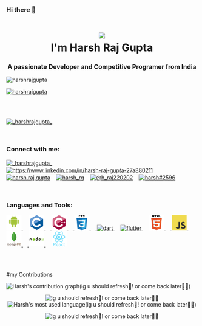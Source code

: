 ### Hi there 👋

<h1 align="center"><img src="https://raw.githubusercontent.com/MartinHeinz/MartinHeinz/master/wave.gif"><br>I'm Harsh Raj Gupta </h1>
<h3 align="center">A passionate Developer and Competitive Programer from India</h3>

<p align="left"> <img src="https://komarev.com/ghpvc/?username=harshrajgupta&label=Profile%20views&color=0e75b6&style=flat" alt="harshrajgupta" /> </p>

<p align="left"> <a href="https://github.com/ryo-ma/github-profile-trophy"><img src="https://github-profile-trophy.vercel.app/?username=harshrajgupta" alt="harshrajgupta" /></a> </p>
<br><br>
<p align="left"> <a href="https://twitter.com/_harshrajgupta_" target="blank"><img src="https://img.shields.io/twitter/follow/_harshrajgupta_?logo=twitter&style=for-the-badge" alt="_harshrajgupta_" /></a> </p>
<br>
<h3 align="left">Connect with me:</h3>
<p align="left">
<a href="https://twitter.com/_harshrajgupta_" target="blank"><img align="center" src="https://raw.githubusercontent.com/rahuldkjain/github-profile-readme-generator/master/src/images/icons/Social/twitter.svg" alt="_harshrajgupta_" height="30" width="40" /></a>&nbsp;&nbsp;&nbsp;
<a href="https://linkedin.com/in/https://www.linkedin.com/in/harsh-raj-gupta-27a880211" target="blank"><img align="center" src="https://raw.githubusercontent.com/rahuldkjain/github-profile-readme-generator/master/src/images/icons/Social/linked-in-alt.svg" alt="https://www.linkedin.com/in/harsh-raj-gupta-27a880211" height="30" width="40" /></a>&nbsp;&nbsp;&nbsp;
<a href="https://instagram.com/harsh.raj.gupta" target="blank"><img align="center" src="https://raw.githubusercontent.com/rahuldkjain/github-profile-readme-generator/master/src/images/icons/Social/instagram.svg" alt="harsh.raj.gupta" height="30" width="40" /></a>&nbsp;&nbsp;&nbsp;
<a href="https://www.codechef.com/users/harsh_rg" target="blank"><img align="center" src="https://cdn.jsdelivr.net/npm/simple-icons@3.1.0/icons/codechef.svg" alt="harsh_rg" height="30" width="40" /></a>&nbsp;&nbsp;&nbsp;
<a href="https://www.hackerrank.com/@h_raj220202" target="blank"><img align="center" src="https://raw.githubusercontent.com/rahuldkjain/github-profile-readme-generator/master/src/images/icons/Social/hackerrank.svg" alt="@h_raj220202" height="30" width="40" /></a>&nbsp;&nbsp;&nbsp;
<a href="https://discord.gg/harsh#2596" target="blank"><img align="center" src="https://raw.githubusercontent.com/rahuldkjain/github-profile-readme-generator/master/src/images/icons/Social/discord.svg" alt="harsh#2596" height="30" width="40" /></a>
</p>
<br>
<h3 align="left">Languages and Tools:</h3>
<p align="left"> <a href="https://developer.android.com" target="_blank"> <img src="https://raw.githubusercontent.com/devicons/devicon/master/icons/android/android-original-wordmark.svg" alt="android" width="40" height="40"/> </a>&nbsp;&nbsp;&nbsp; <a href="https://www.cprogramming.com/" target="_blank"> <img src="https://raw.githubusercontent.com/devicons/devicon/master/icons/c/c-original.svg" alt="c" width="40" height="40"/> </a> &nbsp;&nbsp;&nbsp;<a href="https://www.w3schools.com/cpp/" target="_blank"> <img src="https://raw.githubusercontent.com/devicons/devicon/master/icons/cplusplus/cplusplus-original.svg" alt="cplusplus" width="40" height="40"/> </a> &nbsp;&nbsp;&nbsp;<a href="https://www.w3schools.com/css/" target="_blank"> <img src="https://raw.githubusercontent.com/devicons/devicon/master/icons/css3/css3-original-wordmark.svg" alt="css3" width="40" height="40"/> </a> &nbsp;&nbsp;&nbsp;<a href="https://dart.dev" target="_blank"> <img src="https://www.vectorlogo.zone/logos/dartlang/dartlang-icon.svg" alt="dart" width="40" height="40"/> </a>&nbsp;&nbsp;&nbsp; <a href="https://flutter.dev" target="_blank"> <img src="https://www.vectorlogo.zone/logos/flutterio/flutterio-icon.svg" alt="flutter" width="40" height="40"/> </a>&nbsp;&nbsp;&nbsp; <a href="https://www.w3.org/html/" target="_blank"> <img src="https://raw.githubusercontent.com/devicons/devicon/master/icons/html5/html5-original-wordmark.svg" alt="html5" width="40" height="40"/> </a> &nbsp;&nbsp;&nbsp;<a href="https://developer.mozilla.org/en-US/docs/Web/JavaScript" target="_blank"> <img src="https://raw.githubusercontent.com/devicons/devicon/master/icons/javascript/javascript-original.svg" alt="javascript" width="40" height="40"/> </a>&nbsp;&nbsp;&nbsp; <a href="https://www.mongodb.com/" target="_blank"> <img src="https://raw.githubusercontent.com/devicons/devicon/master/icons/mongodb/mongodb-original-wordmark.svg" alt="mongodb" width="40" height="40"/> </a> &nbsp;&nbsp;&nbsp;<a href="https://nodejs.org" target="_blank"> <img src="https://raw.githubusercontent.com/devicons/devicon/master/icons/nodejs/nodejs-original-wordmark.svg" alt="nodejs" width="40" height="40"/> </a>&nbsp;&nbsp;&nbsp; <a href="https://reactjs.org/" target="_blank"> <img src="https://raw.githubusercontent.com/devicons/devicon/master/icons/react/react-original-wordmark.svg" alt="react" width="40" height="40"/> </a> </p>
<br><br>


#my Contributions

<img src="https://activity-graph.herokuapp.com/graph?username=harshrajgupta&theme=react-dark" alt="Harsh's contribution graph(ig u should refresh🧐! or come back later🐱‍💻)">
<p align="center">
<img height="192px" width="410px" src="https://github-readme-streak-stats.herokuapp.com/?user=HarshRajGupta&theme=tokyonight" alt="ig u should refresh🧐! or come back later🐱‍💻" /><br>
<img alt="Harsh's most used language(ig u should refresh🧐! or come back later🐱‍💻)" src="https://github-readme-stats.vercel.app/api/top-langs/?username=HarshRajGupta&langs_count=8&count_private=true&layout=compact&theme=tokyonight&hide_border=true" height="192px" width="340px"/></a>
</p>
<p align="center"><img src="https://github-readme-stats.vercel.app/api?username=HarshRajGupta&show_icons=true&theme=radical" alt="ig u should refresh🧐! or come back later🐱‍💻" /></p>
<!--
**HarshRajGupta/HarshRajGupta** is a ✨ _special_ ✨ repository because its `README.md` (this file) appears on your GitHub profile.

Here are some ideas to get you started:

- 🔭 I’m currently working on ...
- 🌱 I’m currently learning ...
- 👯 I’m looking to collaborate on ...
- 🤔 I’m looking for help with ...
- 💬 Ask me about ...
- 📫 How to reach me: ...
- 😄 Pronouns: ...
- ⚡ Fun fact: ...
-->
